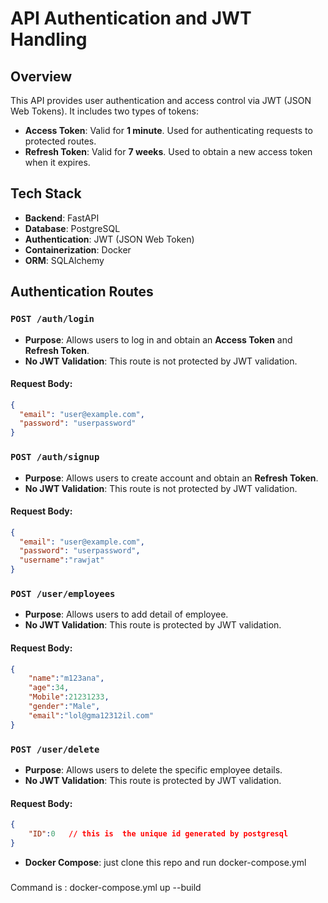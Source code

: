 # API Authentication and JWT Handling

## Overview
This API provides user authentication and access control via JWT (JSON Web Tokens). It includes two types of tokens:

- **Access Token**: Valid for **1 minute**. Used for authenticating requests to protected routes.
- **Refresh Token**: Valid for **7 weeks**. Used to obtain a new access token when it expires.


## Tech Stack

- **Backend**: FastAPI
- **Database**: PostgreSQL
- **Authentication**: JWT (JSON Web Token)
- **Containerization**: Docker
- **ORM**: SQLAlchemy




## Authentication Routes

### `POST /auth/login`
- **Purpose**: Allows users to log in and obtain an **Access Token** and **Refresh Token**.
- **No JWT Validation**: This route is not protected by JWT validation.
  
#### Request Body:
```json
{
  "email": "user@example.com",
  "password": "userpassword"
}
```

### `POST /auth/signup`
- **Purpose**: Allows users to create account and obtain an  **Refresh Token**.
- **No JWT Validation**: This route is not protected by JWT validation.
  
#### Request Body:
```json
{
  "email": "user@example.com",
  "password": "userpassword",
  "username":"rawjat"
}
```

### `POST /user/employees`
- **Purpose**: Allows users to add detail of employee.
- **No JWT Validation**: This route is protected by JWT validation.
  
#### Request Body:
```json
{ 
    "name":"m123ana",
    "age":34,
    "Mobile":21231233,
    "gender":"Male",
    "email":"lol@gma12312il.com"
}
```


### `POST /user/delete`
- **Purpose**: Allows users to delete the specific employee details.
- **No JWT Validation**: This route is protected by JWT validation.
  
#### Request Body:
```json
{ 
    "ID":0   // this is  the unique id generated by postgresql 
}
```


- **Docker Compose**: just clone this repo and run docker-compose.yml 

###
Command is :  docker-compose.yml up --build





